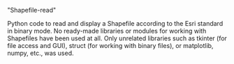 "Shapefile-read"


Python code to read and display a Shapefile according to the Esri standard in binary mode.
No ready-made libraries or modules for working with Shapefiles have been used at all. Only unrelated libraries such as tkinter (for file access and GUI), struct (for working with binary files), or matplotlib, numpy, etc., was used.

